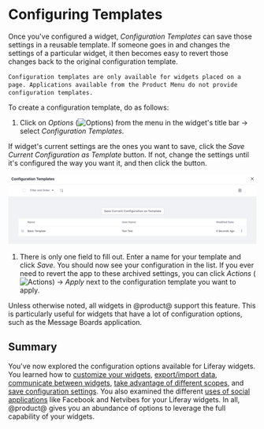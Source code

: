 # Configuring Templates

Once you've configured a widget, *Configuration Templates* can save those
settings in a reusable template. If someone goes in and changes the settings of
a particular widget, it then becomes easy to revert those changes back to the
original configuration template. 

```{note}
Configuration templates are only available for widgets placed on a page. Applications available from the Product Menu do not provide configuration templates.
```

To create a configuration template, do as follows:  

1. Click on *Options* (![Options](../../../images/icon-app-options.png)) from the menu in the widget's title bar &rarr; select *Configuration Templates*. 

If widget's current settings are the ones you want to save, click the *Save Current Configuration as Template* button. If not, change the settings until it's configured the way you want it, and then click the button.

![Create a configuration template to save your app's configuration settings.](./configuring-templates/images/01.png)

1. There is only one field to fill out. Enter a name for your template and click
*Save*. You should now see your configuration in the list. If you ever need to
revert the app to these archived settings, you can click *Actions* (![Actions](../../../images/icon-actions.png)) &rarr; *Apply* next to the configuration template you want to apply.

Unless otherwise noted, all widgets in @product@ support this feature. This is
particularly useful for widgets that have a lot of configuration options, such
as the Message Boards application. 

## Summary

You've now explored the configuration options available for Liferay widgets.
You learned how to [customize your widgets](), [export/import data](), [communicate
between widgets](), [take advantage of different scopes](./setting-widget-scopes.md), and [save configuration
settings](./configuring-templates.md). You also examined the different [uses of social applications](./sharing-widgets-with-other-sites.md) like Facebook and Netvibes for your Liferay widgets. In all, @product@ gives you an abundance of options to leverage the full capability of your widgets.